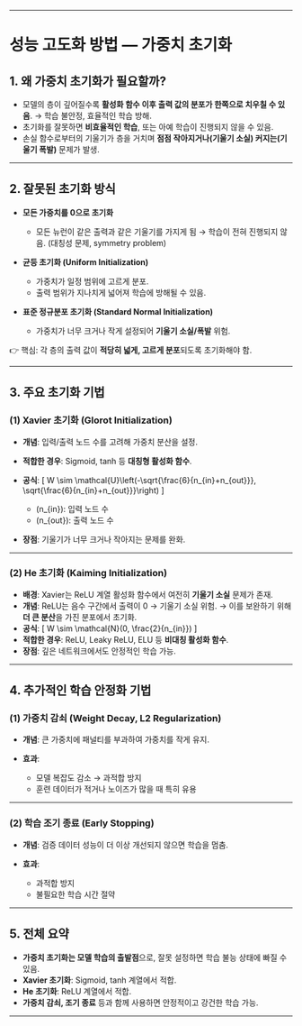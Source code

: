 
---

# 성능 고도화 방법 — 가중치 초기화

## 1. 왜 가중치 초기화가 필요할까?

* 모델의 층이 깊어질수록 **활성화 함수 이후 출력 값의 분포가 한쪽으로 치우칠 수 있음**.
  → 학습 불안정, 효율적인 학습 방해.
* 초기화를 잘못하면 **비효율적인 학습**, 또는 아예 학습이 진행되지 않을 수 있음.
* 손실 함수로부터의 기울기가 층을 거치며 **점점 작아지거나(기울기 소실) 커지는(기울기 폭발)** 문제가 발생.

---

## 2. 잘못된 초기화 방식

* **모든 가중치를 0으로 초기화**

  * 모든 뉴런이 같은 출력과 같은 기울기를 가지게 됨 → 학습이 전혀 진행되지 않음. (대칭성 문제, symmetry problem)
* **균등 초기화 (Uniform Initialization)**

  * 가중치가 일정 범위에 고르게 분포.
  * 출력 범위가 지나치게 넓어져 학습에 방해될 수 있음.
* **표준 정규분포 초기화 (Standard Normal Initialization)**

  * 가중치가 너무 크거나 작게 설정되어 **기울기 소실/폭발** 위험.

👉 핵심: 각 층의 출력 값이 **적당히 넓게, 고르게 분포**되도록 초기화해야 함.

---

## 3. 주요 초기화 기법

### (1) Xavier 초기화 (Glorot Initialization)

* **개념**: 입력/출력 노드 수를 고려해 가중치 분산을 설정.
* **적합한 경우**: Sigmoid, tanh 등 **대칭형 활성화 함수**.
* **공식**:
  [
  W \sim \mathcal{U}\left(-\sqrt{\frac{6}{n_{in}+n_{out}}}, \sqrt{\frac{6}{n_{in}+n_{out}}}\right)
  ]

  * (n_{in}): 입력 노드 수
  * (n_{out}): 출력 노드 수
* **장점**: 기울기가 너무 크거나 작아지는 문제를 완화.

---

### (2) He 초기화 (Kaiming Initialization)

* **배경**: Xavier는 ReLU 계열 활성화 함수에서 여전히 **기울기 소실** 문제가 존재.
* **개념**: ReLU는 음수 구간에서 출력이 0 → 기울기 소실 위험.
  → 이를 보완하기 위해 **더 큰 분산**을 가진 분포에서 초기화.
* **공식**:
  [
  W \sim \mathcal{N}(0, \frac{2}{n_{in}})
  ]
* **적합한 경우**: ReLU, Leaky ReLU, ELU 등 **비대칭 활성화 함수**.
* **장점**: 깊은 네트워크에서도 안정적인 학습 가능.

---

## 4. 추가적인 학습 안정화 기법

### (1) 가중치 감쇠 (Weight Decay, L2 Regularization)

* **개념**: 큰 가중치에 패널티를 부과하여 가중치를 작게 유지.
* **효과**:

  * 모델 복잡도 감소 → 과적합 방지
  * 훈련 데이터가 적거나 노이즈가 많을 때 특히 유용

---

### (2) 학습 조기 종료 (Early Stopping)

* **개념**: 검증 데이터 성능이 더 이상 개선되지 않으면 학습을 멈춤.
* **효과**:

  * 과적합 방지
  * 불필요한 학습 시간 절약

---

## 5. 전체 요약

* **가중치 초기화는 모델 학습의 출발점**으로, 잘못 설정하면 학습 불능 상태에 빠질 수 있음.
* **Xavier 초기화**: Sigmoid, tanh 계열에서 적합.
* **He 초기화**: ReLU 계열에서 적합.
* **가중치 감쇠, 조기 종료** 등과 함께 사용하면 안정적이고 강건한 학습 가능.

---

